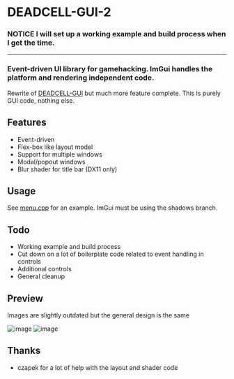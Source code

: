 # DEADCELL-GUI-2
### NOTICE I will set up a working example and build process when I get the time.

---

### Event-driven UI library for gamehacking. ImGui handles the platform and rendering independent code.
Rewrite of [DEADCELL-GUI](https://github.com/EternityX/DEADCELL-GUI) but much more feature complete. This is purely GUI code, nothing else.

## Features
- Event-driven
- Flex-box like layout model
- Support for multiple windows
- Modal/popout windows
- Blur shader for title bar (DX11 only)

## Usage
See [menu.cpp](https://github.com/EternityX/DEADCELL-GUI-2/blob/main/gui/menu.cpp) for an example. ImGui must be using the shadows branch.

## Todo
- Working example and build process
- Cut down on a lot of boilerplate code related to event handling in controls
- Additional controls
- General cleanup

## Preview
Images are slightly outdated but the general design is the same

![image](https://github.com/user-attachments/assets/cbd5292f-5a03-4b6b-88bf-d62b51a1024a)
![image](https://github.com/user-attachments/assets/41601c02-6915-4f0f-a70d-23054fdb705a)

## Thanks
- czapek for a lot of help with the layout and shader code
